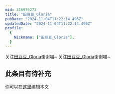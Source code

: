 ```yaml
---
mid: 316976273
title: "田豆豆_Gloria"
pubDate: "2024-11-04T11:22:14.496Z"
updatedDate: "2024-11-04T11:22:14.496Z"
profile:
  {
    Nickname: ["田豆豆_Gloria"],
  }
---
```


关注[田豆豆_Gloria](https://space.bilibili.com/316976273)谢谢喵~ 关注[田豆豆_Gloria](https://space.bilibili.com/316976273)谢谢喵~

## 此条目有待补充
你可以在[这里](https://github.com/Yuhanawa/VTuber.ICU-Content/edit/master/v/田豆豆_Gloria/index.md)编辑本文

